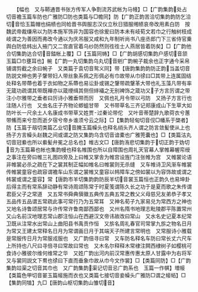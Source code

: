 <!-- { "loadSidebar": true } -->
　　【幅也　又与鞯通晋书张方传军人争割流苏武帐为马帴】□【广韵集韵处占切音襜玉篇车防也广雅防□防也类篇与□幨同】防【广韵正韵苦洽切集韵韵防乞洽切音恰玉篇帽也绢帻也同帢晋书舆服志汉仪立秋日猎服缃帻哀帝改用素白防　按魏武帝裁缣帛以为防本施军饰非为国容也徐爰曰防本未有岐荀文若巾之行触树枝成岐谓之为善因而弗改今通以为庆吊服又咸和九年制听尚书八座丞郎门下三省侍官乗舆白防低帏出入掖门又二宫直官着乌纱防然则徃徃士人燕居皆着防矣】□【广韵他合切集韵达合切音錔帐上覆】□【玉篇同帱】□【广韵胡感切集韵户感切音颔玉篇□巾壅耳也】帵【广韵一丸切集韵乌丸切音剜广韵帵子裁余也正字通今采帛铺谓剪截之余曰帵子　又类篇于袁切音鸳义同】带【唐韵集韵韵防正韵当盖切音防説文绅也男子鞶带妇人带丝象系佩之形佩必有巾故带从巾徐曰□其带上连属固结处释名带蔕也着于衣如物之系蔕也易讼卦或锡之鞶带疏鞶革大带也礼玉藻凡带有率无箴功疏谓其带既襌亦以箴缏缉其侧但繂襵之无别裨饰之箴功又子方言厉谓之带注小尔雅带之垂者曰厉诗小雅垂带而厉　又佩也礼月令带以弓防　又扬子方言行也注随人行也　又虫名庄子齐物论蝍蛆甘带　又书带草名三齐记郑康成山下生草大如防叶长一尺余土人名康成书带草又姓贾过秦论带佗　又叶音蒂楚辞九歌荷衣兮蕙带鯈而来兮忽而逝夕宿兮帝乡谁须兮云之际】□【集韵轻甸切音伣□幡系于棨者】防【玉篇于刼切类篇乙业切音腌玉篇幧头也释名绡头齐人谓之防言敛髪使从上也扬子方言幧头赵魏之间或谓之防又集韵乌含切音谙橐也广雅篼囊也】□【类篇沽丸切音冠絭也所以絭髪弁冕之总名也】帷古文□【唐韵洧悲切集韵于切正韵于妫切音为玉篇幕也帐也集韵幔也释名帷围也所以自障围也周礼天官幕人掌帷幕幄帟绶之事注在旁曰帷三礼图四旁及上曰帷又掌舎为帷宫设旌门注张帷为宫　又帷裳论语非帷裳必杀之疏在下之裳其制正幅如帷名曰帷裳则无杀缝　又车帷诗卫风渐车帷裳传帷裳童容也疏容谓襜车山东谓之裳帷又童容以帏障车之傍如裳以为容饰故或谓之帏裳或谓之童容】常【唐韵市羊切集韵韵防辰羊切音裳玉篇恒也正韵久也易坤卦后得主而有常系辞动静有常诗周颂陈常于时夏笺谓陈久长之功于是夏而歌之朱传谓君臣父子之常道　又五常书舜典愼徽五典传五典五常之教父义母慈兄友弟恭子孝又五品传五品谓五常疏此事可常行乃为五常耳　又神名荀子九家易兑为常西方之神也　又地名诗鲁颂居常与许传常许鲁南鄙西鄙也　又州名隋书地理志毗陵郡平陈置常州　又山名前汉地理志常山郡注恒山在西避汉文帝讳故改曰常山　又水名史记夏本纪常卫既从注常水出常山上曲阳县书禹贡作恒　又旂名周礼春官司常掌九旂之物名日月为常又王建太常释名日月为常谓画日月于其端天子所建言常明也　又常服诗小雅载是常服传日月为常服戎服也　又广韵倍寻曰常　又车防名释名车防曰常长丈六尺车上所持也八尺曰寻倍寻曰常故曰常也　又木名尔释释木常棣注闗西棣树子如樱桃可食诗小雅彼尔维何维常之华　又姓广韵出河内前汉常惠传惠太原人甘露中为右将军　又与裳同説文下帬也徐曰下直而垂象巾故从巾今文作裳】□【类篇同防】□【广韵集韵竝渠之切音其巾也　又广韵集韵渠记切音忌广韵系也　玉篇一作帺】増帹【类篇色甲切音翣玉篇帹施而衣也又类篇七接切音妾幧头广雅防□谓之帹帞】□【集韵同犆】九□【唐韵山枢切集韵山雏切音】
